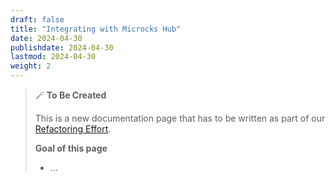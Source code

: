```yaml
---
draft: false
title: "Integrating with Microcks Hub"
date: 2024-04-30
publishdate: 2024-04-30
lastmod: 2024-04-30
weight: 2
---
```


> 🪄 **To Be Created**
>
> This is a new documentation page that has to be written as part of our [Refactoring Effort](https://github.com/microcks/microcks.io/issues/81).
> 
> **Goal of this page**
> * ...
